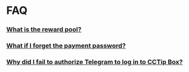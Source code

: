 # FAQ

### [What is the reward pool?](https://doc.cctip.io/cctipbox-guide/what-is-the-reward-pool/what-is-the-reward-pool)

### [What if I forget the payment password?](https://doc.cctip.io/cctipbox-guide/what-is-the-reward-pool/what-if-i-forget-the-payment-password)

### [Why did I fail to authorize Telegram to log in to CCTip Box?](https://doc.cctip.io/cctipbox-guide/what-is-the-reward-pool/why-did-i-fail-to-authorize-telegram-to-log-in-to-cctip-box)

